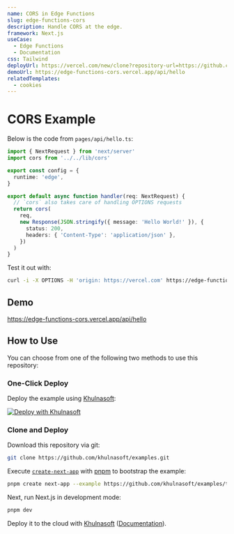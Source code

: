 ```yaml
---
name: CORS in Edge Functions
slug: edge-functions-cors
description: Handle CORS at the edge.
framework: Next.js
useCase:
  - Edge Functions
  - Documentation
css: Tailwind
deployUrl: https://vercel.com/new/clone?repository-url=https://github.com/khulnasoft/examples/tree/main/edge-functions/cors&project-name=cors&repository-name=cors
demoUrl: https://edge-functions-cors.vercel.app/api/hello
relatedTemplates:
  - cookies
---
```


# CORS Example

Below is the code from `pages/api/hello.ts`:

```ts
import { NextRequest } from 'next/server'
import cors from '../../lib/cors'

export const config = {
  runtime: 'edge',
}

export default async function handler(req: NextRequest) {
  // `cors` also takes care of handling OPTIONS requests
  return cors(
    req,
    new Response(JSON.stringify({ message: 'Hello World!' }), {
      status: 200,
      headers: { 'Content-Type': 'application/json' },
    })
  )
}
```

Test it out with:

```bash
curl -i -X OPTIONS -H 'origin: https://vercel.com' https://edge-functions-cors.vercel.sh/api/hello
```

## Demo

https://edge-functions-cors.vercel.app/api/hello

## How to Use

You can choose from one of the following two methods to use this repository:

### One-Click Deploy

Deploy the example using [Khulnasoft](https://vercel.com?utm_source=github&utm_medium=readme&utm_campaign=vercel-examples):

[![Deploy with Khulnasoft](https://vercel.com/button)](https://vercel.com/new/git/external?repository-url=https://github.com/khulnasoft/examples/tree/main/edge-functions/cors&project-name=cors&repository-name=cors)

### Clone and Deploy

Download this repository via git:

```bash
git clone https://github.com/khulnasoft/examples.git
```

Execute [`create-next-app`](https://github.com/khulnasoft/next.js/tree/canary/packages/create-next-app) with [pnpm](https://pnpm.io/installation) to bootstrap the example:

```bash
pnpm create next-app --example https://github.com/khulnasoft/examples/tree/main/edge-functions/cors cors
```

Next, run Next.js in development mode:

```bash
pnpm dev
```

Deploy it to the cloud with [Khulnasoft](https://vercel.com/new?utm_source=github&utm_medium=readme&utm_campaign=edge-middleware-eap) ([Documentation](https://nextjs.org/docs/deployment)).
